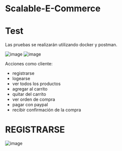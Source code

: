 # Scalable-E-Commerce

# Test

Las pruebas se realizarán utilizando docker y postman.

![image](https://github.com/user-attachments/assets/f28a3b85-4c4c-4530-86b0-4803028d66fa)
![image](https://github.com/user-attachments/assets/2152de3b-cd51-4483-9998-1a7f7ad1d21a)

Acciones como cliente:
- registrarse
- logearse
- ver todos los productos
- agregar al carrito
- quitar del carrito
- ver orden de compra
- pagar con paypal
- recibir confirmación de la compra

# REGISTRARSE

![image](https://github.com/user-attachments/assets/e67f7c0c-137f-4868-a878-92f2bdab884c)
